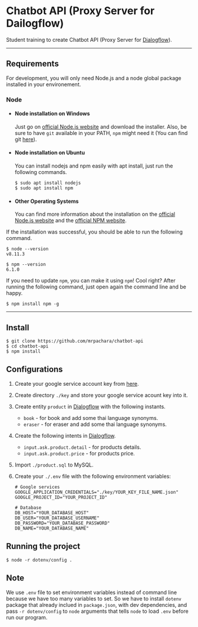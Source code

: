 # Chatbot API (Proxy Server for Dailogflow)

Student training to create Chatbot API (Proxy Server for [Dialogflow](https://dialogflow.cloud.google.com)).

---
## Requirements

For development, you will only need Node.js and a node global package installed in your environement.

### Node
- #### Node installation on Windows

  Just go on [official Node.js website](https://nodejs.org/) and download the installer.
Also, be sure to have `git` available in your PATH, `npm` might need it (You can find git [here](https://git-scm.com/)).

- #### Node installation on Ubuntu

  You can install nodejs and npm easily with apt install, just run the following commands.

      $ sudo apt install nodejs
      $ sudo apt install npm

- #### Other Operating Systems
  You can find more information about the installation on the [official Node.js website](https://nodejs.org/) and the [official NPM website](https://npmjs.org/).

If the installation was successful, you should be able to run the following command.

    $ node --version
    v8.11.3

    $ npm --version
    6.1.0

If you need to update `npm`, you can make it using `npm`! Cool right? After running the following command, just open again the command line and be happy.

    $ npm install npm -g
---

## Install

    $ git clone https://github.com/mrpachara/chatbot-api
    $ cd chatbot-api
    $ npm install

## Configurations

1. Create your google service account key from [here](https://cloud.google.com/iam/docs/creating-managing-service-account-keys).

2. Create directory `./key` and store your google service acount key into it.

3. Create entity `product` in [Dialogflow](https://dialogflow.cloud.google.com) with the following instants.

    - `book` - for book and add some thai language synonyms.
    - `eraser` - for eraser and add some thai language synonyms.

4. Create the following intents in [Dialogflow](https://dialogflow.cloud.google.com).

    - `input.ask.product.detail` - for products details.
    - `input.ask.product.price` - for products price.

5. Import `./product.sql` to MySQL.

6. Create your `./.env` file with the following environment variables:

    ```
    # Google services
    GOOGLE_APPLICATION_CREDENTIALS="./key/YOUR_KEY_FILE_NAME.json"
    GOOGLE_PROJECT_ID="YOUR_PROJECT_ID"

    # Database
    DB_HOST="YOUR_DATABASE_HOST"
    DB_USER="YOUR_DATABASE_USERNAME"
    DB_PASSWORD="YOUR_DATABASE_PASSWORD"
    DB_NAME="YOUR_DATABASE_NAME"
    ```

## Running the project

    $ node -r dotenv/config .

## Note

We use `.env` file to set environment variables instead of command line because we have too many variables to set. So we have to install `dotenv` package that already inclued in `package.json`, with dev dependencies, and pass `-r dotenv/config` to `node` arguments that tells `node` to load `.env` before run our program.

